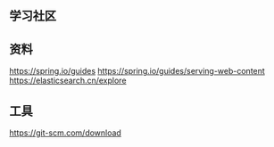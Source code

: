 ## 学习社区
## 资料
https://spring.io/guides
https://spring.io/guides/serving-web-content
https://elasticsearch.cn/explore

## 工具
https://git-scm.com/download